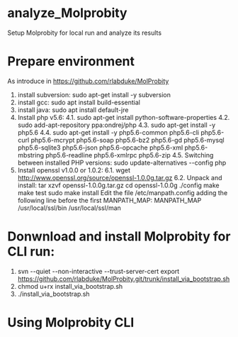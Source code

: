 # analyze_Molprobity
Setup Molprobity for local run and analyze its results
# Prepare environment
As introduce in https://github.com/rlabduke/MolProbity
1. install subversion: sudo apt-get install -y subversion
2. install gcc: sudo apt install build-essential
3. install java: sudo apt install default-jre
4. Install php v5.6:
   4.1. sudo apt-get install python-software-properties
   4.2. sudo add-apt-repository ppa:ondrej/php
   4.3. sudo apt-get install -y php5.6
   4.4. sudo apt-get install -y php5.6-common php5.6-cli php5.6-curl php5.6-mcrypt php5.6-soap php5.6-bz2 php5.6-gd php5.6-mysql php5.6-sqlite3 php5.6-json php5.6-opcache php5.6-xml php5.6-mbstring php5.6-readline php5.6-xmlrpc php5.6-zip
   4.5. Switching between installed PHP versions: sudo update-alternatives --config php
6. Install openssl v1.0.0 or 1.0.2:
   6.1. wget http://www.openssl.org/source/openssl-1.0.0g.tar.gz
   6.2. Unpack and install:
 tar xzvf openssl-1.0.0g.tar.gz
 cd openssl-1.0.0g
 ./config
 make
 make test
 sudo make install
Edit the file /etc/manpath.config adding the following line before the first MANPATH_MAP:
MANPATH_MAP     /usr/local/ssl/bin      /usr/local/ssl/man
# Donwnload and install Molprobity for CLI run:
1. svn --quiet --non-interactive --trust-server-cert export https://github.com/rlabduke/MolProbity.git/trunk/install_via_bootstrap.sh
2. chmod u+rx install_via_bootstrap.sh
3. ./install_via_bootstrap.sh
# Using Molprobity CLI
